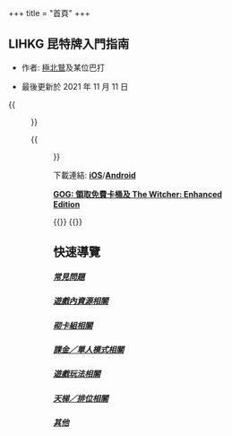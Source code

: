 +++
title = "首頁"
+++

## LIHKG 昆特牌入門指南

- 作者: [極北鷲](https://www.playgwent.com/en/invite-a-friend/LVWFHBSH03)及某位巴打

- 最後更新於 2021 年 11 月 11 日

{{<figure src="/LIHKG-Gwent-guide/thumbnail.png">}}

{{<figure src="/LIHKG-Gwent-guide/meme.jpg" attr="昆特最強領袖 Radovid Africa" attrlink="https://youtu.be/b72WUMluc-I" >}}

下載連結: **[iOS](https://apps.apple.com/hk/app/gwent-the-witcher-card-game/id1466943149)**/**[Android](https://play.google.com/store/apps/details?id=com.cdprojektred.gwent)**

**[GOG: 領取免費卡桶及 The Witcher: Enhanced Edition](https://www.gog.com/gwent-welcome-bonus)**

{{<rawhtml>}}
<a id="quicknav"></a>
{{</rawhtml>}}

## 快速導覽

##### [常見問題](faq/)

##### [遊戲內資源相關](resources/)

##### [砌卡組相關](deckbuilding/)

##### [課金／單人模式相關](paidcontent/)

##### [遊戲玩法相關](gameplay/)

##### [天梯／排位相關](ladderranking/)

##### [其他](others/)
